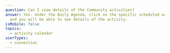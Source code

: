 ```yaml
---
question: Can I view details of the Community activities?
answer: Yes. Under the Daily Agenda, click on the specific scheduled activity
  and you will be able to see details of the activity.
isMobile: false
topics:
  - activity-calendar
userTypes:
  - connection
---
```

